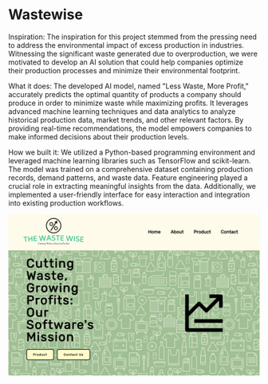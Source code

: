 # Wastewise

Inspiration:
The inspiration for this project stemmed from the pressing need to address the environmental impact of excess production in industries. Witnessing the significant waste generated due to overproduction, we were motivated to develop an AI solution that could help companies optimize their production processes and minimize their environmental footprint.

What it does:
The developed AI model, named "Less Waste, More Profit," accurately predicts the optimal quantity of products a company should produce in order to minimize waste while maximizing profits. It leverages advanced machine learning techniques and data analytics to analyze historical production data, market trends, and other relevant factors. By providing real-time recommendations, the model empowers companies to make informed decisions about their production levels.

How we built it:
We utilized a Python-based programming environment and leveraged machine learning libraries such as TensorFlow and scikit-learn. The model was trained on a comprehensive dataset containing production records, demand patterns, and waste data. Feature engineering played a crucial role in extracting meaningful insights from the data. Additionally, we implemented a user-friendly interface for easy interaction and integration into existing production workflows.

![WasteWise](Project2.3f37089fb4c6acd0a097.png)


